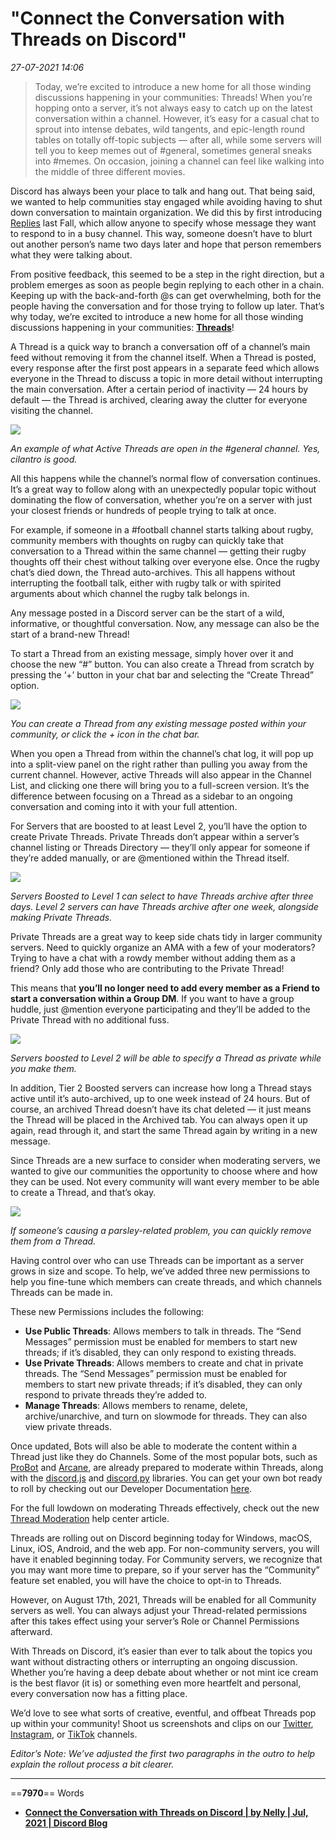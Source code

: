 # "Connect the Conversation with Threads on Discord"

*27-07-2021 14:06* 

> Today, we’re excited to introduce a new home for all those winding discussions happening in your communities: Threads!
When you’re hopping onto a server, it’s not always easy to catch up on the latest conversation within a channel. However, it’s easy for a casual chat to sprout into intense debates, wild tangents, and epic-length round tables on totally off-topic subjects — after all, while some servers will tell you to keep memes out of #general, sometimes general sneaks into #memes. On occasion, joining a channel can feel like walking into the middle of three different movies.

Discord has always been your place to talk and hang out. That being said, we wanted to help communities stay engaged while avoiding having to shut down conversation to maintain organization. We did this by first introducing [Replies](https://support.discord.com/hc/en-us/articles/360057382374-Replies-FAQ) last Fall, which allow anyone to specify whose message they want to respond to in a busy channel. This way, someone doesn’t have to blurt out another person’s name two days later and hope that person remembers what they were talking about.

From positive feedback, this seemed to be a step in the right direction, but a problem emerges as soon as people begin replying to each other in a chain. Keeping up with the back-and-forth @s can get overwhelming, both for the people having the conversation and for those trying to follow up later. That’s why today, we’re excited to introduce a new home for all those winding discussions happening in your communities: [**Threads**](https://support.discord.com/hc/en-us/articles/4403205878423-Threads-FAQ)!

A Thread is a quick way to branch a conversation off of a channel’s main feed without removing it from the channel itself. When a Thread is posted, every response after the first post appears in a separate feed which allows everyone in the Thread to discuss a topic in more detail without interrupting the main conversation. After a certain period of inactivity — 24 hours by default — the Thread is archived, clearing away the clutter for everyone visiting the channel.

![](https://miro.medium.com/max/1400/0*w9-_84OTMq1r9brn)

*An example of what Active Threads are open in the #general channel. Yes, cilantro is good.*

All this happens while the channel’s normal flow of conversation continues. It’s a great way to follow along with an unexpectedly popular topic without dominating the flow of conversation, whether you’re on a server with just your closest friends or hundreds of people trying to talk at once.

For example, if someone in a #football channel starts talking about rugby, community members with thoughts on rugby can quickly take that conversation to a Thread within the same channel — getting their rugby thoughts off their chest without talking over everyone else. Once the rugby chat’s died down, the Thread auto-archives. This all happens without interrupting the football talk, either with rugby talk or with spirited arguments about which channel the rugby talk belongs in.

Any message posted in a Discord server can be the start of a wild, informative, or thoughtful conversation. Now, any message can also be the start of a brand-new Thread!

To start a Thread from an existing message, simply hover over it and choose the new “#” button. You can also create a Thread from scratch by pressing the ‘+’ button in your chat bar and selecting the “Create Thread” option.

![](https://miro.medium.com/max/1200/0*k3aespM1yIJ8ebWb)

*You can create a Thread from any existing message posted within your community, or click the + icon in the chat bar.*

When you open a Thread from within the channel’s chat log, it will pop up into a split-view panel on the right rather than pulling you away from the current channel. However, active Threads will also appear in the Channel List, and clicking one there will bring you to a full-screen version. It’s the difference between focusing on a Thread as a sidebar to an ongoing conversation and coming into it with your full attention.

For Servers that are boosted to at least Level 2, you’ll have the option to create Private Threads. Private Threads don’t appear within a server’s channel listing or Threads Directory — they’ll only appear for someone if they’re added manually, or are @mentioned within the Thread itself.

![](https://miro.medium.com/max/1400/0*zUFKzh_8O6_llECQ)

*Servers Boosted to Level 1 can select to have Threads archive after three days. Level 2 servers can have Threads archive after one week, alongside making Private Threads.*

Private Threads are a great way to keep side chats tidy in larger community servers. Need to quickly organize an AMA with a few of your moderators? Trying to have a chat with a rowdy member without adding them as a friend? Only add those who are contributing to the Private Thread!

This means that **you’ll no longer need to add every member as a Friend to start a conversation within a Group DM**. If you want to have a group huddle, just @mention everyone participating and they’ll be added to the Private Thread with no additional fuss.

![](https://miro.medium.com/max/1400/0*LaNxXP7aYNj2icT8)

*Servers boosted to Level 2 will be able to specify a Thread as private while you make them.*

In addition, Tier 2 Boosted servers can increase how long a Thread stays active until it’s auto-archived, up to one week instead of 24 hours. But of course, an archived Thread doesn’t have its chat deleted — it just means the Thread will be placed in the Archived tab. You can always open it up again, read through it, and start the same Thread again by writing in a new message.

Since Threads are a new surface to consider when moderating servers, we wanted to give our communities the opportunity to choose where and how they can be used. Not every community will want every member to be able to create a Thread, and that’s okay.

![](https://miro.medium.com/max/1400/0*3qks5y9jWxMTYD1w)

*If someone’s causing a parsley-related problem, you can quickly remove them from a Thread.*

Having control over who can use Threads can be important as a server grows in size and scope. To help, we’ve added three new permissions to help you fine-tune which members can create threads, and which channels Threads can be made in.

These new Permissions includes the following:

-   **Use Public Threads**: Allows members to talk in threads. The “Send Messages” permission must be enabled for members to start new threads; if it’s disabled, they can only respond to existing threads.
-   **Use Private Threads**: Allows members to create and chat in private threads. The “Send Messages” permission must be enabled for members to start new private threads; if it’s disabled, they can only respond to private threads they’re added to.
-   **Manage Threads**: Allows members to rename, delete, archive/unarchive, and turn on slowmode for threads. They can also view private threads.

Once updated, Bots will also be able to moderate the content within a Thread just like they do Channels. Some of the most popular bots, such as [ProBot](https://probot.io/en) and [Arcane](https://arcane.bot/), are already prepared to moderate within Threads, along with the [discord.js](https://discord.js.org/) and [discord.py](https://discordpy.readthedocs.io/en/stable/) libraries. You can get your own bot ready to roll by checking out our Developer Documentation [here](https://discord.com/developers/docs/topics/threads).

For the full lowdown on moderating Threads effectively, check out the new [Thread Moderation](https://support.discord.com/hc/articles/4404809613847) help center article.

Threads are rolling out on Discord beginning today for Windows, macOS, Linux, iOS, Android, and the web app. For non-community servers, you will have it enabled beginning today. For Community servers, we recognize that you may want more time to prepare, so if your server has the “Community” feature set enabled, you will have the choice to opt-in to Threads.

However, on August 17th, 2021, Threads will be enabled for all Community servers as well. You can always adjust your Thread-related permissions after this takes effect using your server’s Role or Channel Permissions afterward.

With Threads on Discord, it’s easier than ever to talk about the topics you want without distracting others or interrupting an ongoing discussion. Whether you’re having a deep debate about whether or not mint ice cream is the best flavor (it is) or something even more heartfelt and personal, every conversation now has a fitting place.

We’d love to see what sorts of creative, eventful, and offbeat Threads pop up within your community! Shoot us screenshots and clips on our [Twitter](https://twitter.com/discord), [Instagram](https://www.instagram.com/discord/), or [TikTok](https://www.tiktok.com/@discord?) channels.

*Editor’s Note: We’ve adjusted the first two paragraphs in the outro to help explain the rollout process a bit clearer.*
***

==**7970**== Words

- **[Connect the Conversation with Threads on Discord | by Nelly | Jul, 2021 | Discord Blog](https://blog.discord.com/connect-the-conversation-with-threads-on-discord-3f5fa8b0f6b)**
